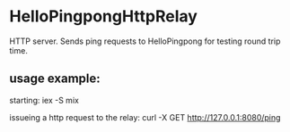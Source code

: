 HelloPingpongHttpRelay
======================

HTTP server.
Sends ping requests to HelloPingpong for testing round trip time.

usage example:
--------------

starting:
  iex -S mix

issueing a http request to the relay:
  curl -X GET http://127.0.0.1:8080/ping